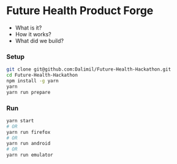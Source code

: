 # Future Health Product Forge

- What is it?
- How it works?
- What did we build?

### Setup

```sh
git clone git@github.com:Dalimil/Future-Health-Hackathon.git
cd Future-Health-Hackathon
npm install -g yarn
yarn
yarn run prepare
```

### Run
```sh
yarn start
# OR
yarn run firefox
# OR 
yarn run android
# OR
yarn run emulator
```
